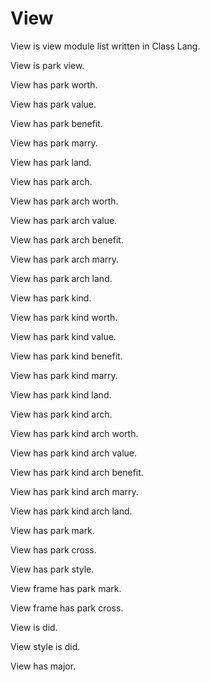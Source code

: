 # View

View is view module list written in Class Lang.

View is park view.

View has park worth.

View has park value.

View has park benefit.

View has park marry.

View has park land.

View has park arch.

View has park arch worth.

View has park arch value.

View has park arch benefit.

View has park arch marry.

View has park arch land.

View has park kind.

View has park kind worth.

View has park kind value.

View has park kind benefit.

View has park kind marry.

View has park kind land.

View has park kind arch.

View has park kind arch worth.

View has park kind arch value.

View has park kind arch benefit.

View has park kind arch marry.

View has park kind arch land.

View has park mark.

View has park cross.

View has park style.

View frame has park mark.

View frame has park cross.

View is did.

View style is did.

View has major.
